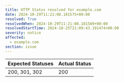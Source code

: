 ```yaml
---
title: HTTP Status resolved for example.com
date: 2024-10-29T11:21:08.181575+00:00
resolved: True
resolvedWhen: 2024-10-29T11:21:08.181589+00:00
resolvedStartTime: 2024-10-25T21:09:43.191474+00:00
severity: notice
affected:
  - example.com
section: issue
---
```


| Expected Statuses | Actual Status  |
|-------------------|----------------|
| 200, 301, 302 | 200 |
